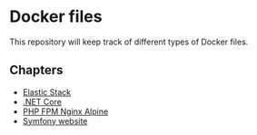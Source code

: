 ﻿# Docker files

This repository will keep track of different types of Docker files.

## Chapters

- [Elastic Stack](./elastic-stack/README.md)
- [.NET Core](./dotnetcore/README.md)
- [PHP FPM Nginx Alpine](./php-fpm-nginx-alpine/README.md)
- [Symfony website](./symfony-web/README.md)
